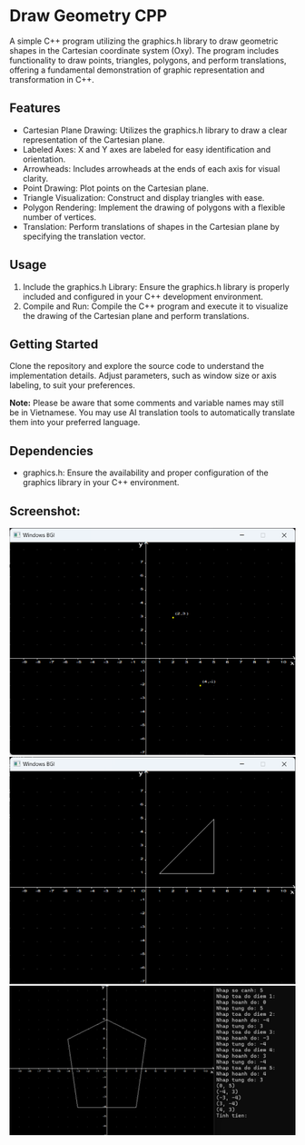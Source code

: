 # Draw Geometry CPP

A simple C++ program utilizing the graphics.h library to draw geometric shapes in the Cartesian coordinate system (Oxy). The program includes functionality to draw points, triangles, polygons, and perform translations, offering a fundamental demonstration of graphic representation and transformation in C++.

## Features

- Cartesian Plane Drawing: Utilizes the graphics.h library to draw a clear representation of the Cartesian plane.
- Labeled Axes: X and Y axes are labeled for easy identification and orientation.
- Arrowheads: Includes arrowheads at the ends of each axis for visual clarity.
- Point Drawing: Plot points on the Cartesian plane.
- Triangle Visualization: Construct and display triangles with ease.
- Polygon Rendering: Implement the drawing of polygons with a flexible number of vertices.
- Translation: Perform translations of shapes in the Cartesian plane by specifying the translation vector.

## Usage

1. Include the graphics.h Library: Ensure the graphics.h library is properly included and configured in your C++ development environment.
2. Compile and Run: Compile the C++ program and execute it to visualize the drawing of the Cartesian plane and perform translations.

## Getting Started

Clone the repository and explore the source code to understand the implementation details. Adjust parameters, such as window size or axis labeling, to suit your preferences.

**Note:** Please be aware that some comments and variable names may still be in Vietnamese. You may use AI translation tools to automatically translate them into your preferred language.

## Dependencies

- graphics.h: Ensure the availability and proper configuration of the graphics library in your C++ environment.

## Screenshot:
![EX1](/EX1.png)
![EX2](/EX2.png)
![EX3](/EX3.png)
